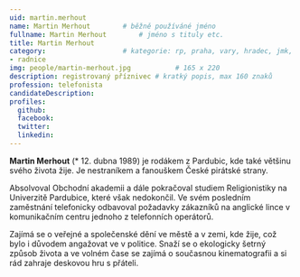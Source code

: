 ```yaml
---
uid: martin.merhout
name: Martin Merhout   		# běžně používáné jméno
fullname: Martin Merhout		# jméno s tituly etc.
title: Martin Merhout
category:             		# kategorie: rp, praha, vary, hradec, jmk, senat
- radnice
img: people/martin-merhout.jpg           # 165 x 220
description: registrovaný příznivec # kratký popis, max 160 znaků
profession: telefonista
candidateDescription: 
profiles:
  github:
  facebook:
  twitter:
  linkedin:
---
```

**Martin Merhout** (* 12. dubna 1989) je rodákem z Pardubic, kde také většinu svého života žije. Je nestraníkem a fanouškem České pirátské strany.

Absolvoval Obchodní akademii a dále pokračoval studiem Religionistiky na Univerzitě Pardubice, které však nedokončil. Ve svém posledním zaměstnání telefonicky odbavoval požadavky zákazníků na anglické lince v komunikačním centru jednoho z telefonních operátorů.

Zajímá se o veřejné a společenské dění ve městě a v zemi, kde žije, což bylo i důvodem angažovat ve v politice. Snaží se o ekologicky šetrný způsob života a ve volném čase se zajímá o současnou kinematografii a si rád zahraje deskovou hru s přáteli. 
